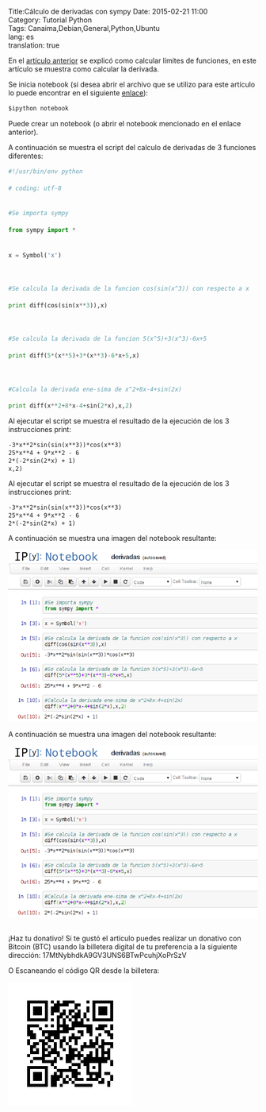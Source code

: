 Title:Cálculo de derivadas con sympy
Date: 2015-02-21 11:00  
Category: Tutorial Python  
Tags: Canaima,Debian,General,Python,Ubuntu  
lang: es  
translation: true  


En el [artículo anterior](https://www.seraph.to/calculo-de-limites-con-la-libreria-sympy.html#calculo-de-limites-con-la-libreria-sympy) se explicó como calcular límites de funciones, en este artículo se muestra como calcular la derivada.


Se inicia notebook (si desea abrir el archivo que se utilizo para este artículo lo puede encontrar en el siguiente [enlace](https://bitbucket.org/ecrespo/ernesto-ecrespo.blogspot/src/286db40e8218d4d39863751a4bc850672bd93592/derivadas/derivadas.ipynb?at=default)):
```python
$ipython notebook
```
Puede crear un notebook (o abrir el notebook mencionado en el enlace anterior).

A continuación se muestra el script del calculo de derivadas de 3 funciones diferentes:
```python
#!/usr/bin/env python

# coding: utf-8


#Se importa sympy

from sympy import *


x = Symbol('x')



#Se calcula la derivada de la funcion cos(sin(x^3)) con respecto a x

print diff(cos(sin(x**3)),x)



#Se calcula la derivada de la funcion 5(x^5)+3(x^3)-6x+5

print diff(5*(x**5)+3*(x**3)-6*x+5,x)



#Calcula la derivada ene-sima de x^2+8x-4+sin(2x)

print diff(x**2+8*x-4+sin(2*x),x,2)

```

Al ejecutar el script se muestra el resultado de la ejecución de los 3 instrucciones print:
```
-3*x**2*sin(sin(x**3))*cos(x**3)
25*x**4 + 9*x**2 - 6
2*(-2*sin(2*x) + 1)
x,2)
```
Al ejecutar el script se muestra el resultado de la ejecución de los 3 instrucciones print:
```
-3*x**2*sin(sin(x**3))*cos(x**3)
25*x**4 + 9*x**2 - 6
2*(-2*sin(2*x) + 1)
```

A continuación se muestra una imagen del notebook resultante:

![](./images/calculodederivadasconsympy-1.png)


A continuación se muestra una imagen del notebook resultante:

![](./images/calculodederivadasconsympy-2.png)


##  ##
¡Haz tu donativo!
Si te gustó el artículo puedes realizar un donativo con Bitcoin (BTC)
usando la billetera digital de tu preferencia a la siguiente
dirección: 17MtNybhdkA9GV3UNS6BTwPcuhjXoPrSzV

O Escaneando el código QR desde la billetera:

![17MtNybhdkA9GV3UNS6BTwPcuhjXoPrSzV](./images/17MtNybhdkA9GV3UNS6BTwPcuhjXoPrSzV.png)

